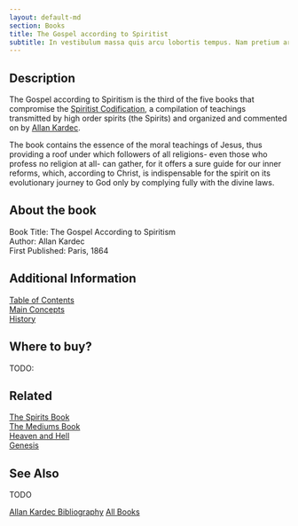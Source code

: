 ```yaml
---
layout: default-md
section: Books
title: The Gospel according to Spiritist
subtitle: In vestibulum massa quis arcu lobortis tempus. Nam pretium arcu in odio vulputate luctus.
---
```


## Description

The Gospel according to Spiritism is the third of the five books that compromise the [Spiritist Codification](/spiritism/codification), a compilation of teachings transmitted by high order spirits (the Spirits) and organized and commented on by [Allan Kardec](/profiles/allan-kardec).

The book contains the essence of the moral teachings of Jesus, thus providing a roof under which followers of all religions- even those who profess no religion at all- can gather, for it offers a sure guide for our inner reforms, which, according to Christ, is indispensable for the spirit on its evolutionary journey to God only by complying fully with the divine laws.

## About the book
Book Title: The Gospel According to Spiritism  
Author: Allan Kardec   
First Published: Paris, 1864  


## Additional Information
[Table of Contents](contents)  
[Main Concepts](concepts)  
[History](history)  

## Where to buy?
TODO:

## Related
[The Spirits Book](../spirits-book)  
[The Mediums Book](../mediums-book)  
[Heaven and Hell](../heaven-and-hell)  
[Genesis](../genesis)  


## See Also
TODO


<a href="/books/allan-kardec" class="button">Allan Kardec Bibliography</a>
<a href="/books" class="button">All Books</a>

